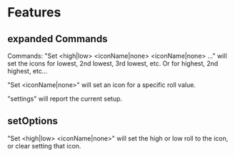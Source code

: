 # Features

## expanded Commands

Commands:
"Set <high|low> <iconName|none> <iconName|none> ..."  will set the icons for lowest, 2nd lowest, 3rd lowest, etc.  Or for highest, 2nd highest, etc...

"Set <rollvalue> <iconName|none>" will set an icon for a specific roll value.

"settings" will report the current setup.

## setOptions

"Set <high|low> <iconName|none>" will set the high or low roll to the icon, or clear setting that icon.
